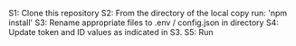 S1: Clone this repository
S2: From the directory of the local copy run: 'npm install'
S3: Rename appropriate files to .env / config.json in directory 
S4: Update token and ID values as indicated in S3.
S5: Run 




